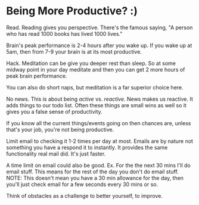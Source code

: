 # Being More Productive? :)

Read. Reading gives you perspective. There's the famous saying, "A person who
has read 1000 books has lived 1000 lives."

Brain's peak performance is 2-4 hours after you wake up.
If you wake up at 5am, then from 7-9 your brain is at its
most productive.

Hack. Meditation can be give you deeper rest than sleep.
So at some midway point in your day meditate and then you can
get 2 more hours of peak brain performance. 

You can also do short naps, but meditation is a far superior choice here.

No news. This is about being *active* vs. *reactive*. News makes
us reactive. It adds things to our todo list. Often these things
are small wins as well so it gives you a false sense of productivity.

If you know all the current things/events going on then chances are, unless that's
your job, you're not being productive.

Limit email to checking it 1-2 times per day at most. Emails are by nature not something
you have a respond it to instantly. It provides the same functionality real mail did. 
It's just faster.

A time limit on email could also be good. Ex. For the the next 30 mins I'll do email stuff.
This means for the rest of the day you don't do email stuff. NOTE: This doesn't mean you have
a 30 min allowance for the day, then you'll just check email for a few seconds every 30 mins or so.

Think of obstacles as a challenge to better yourself, to improve.
